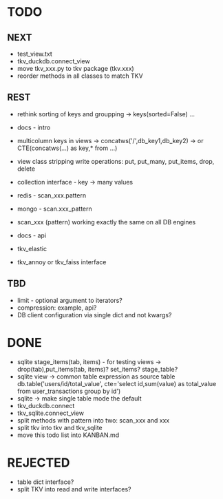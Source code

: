 
# TODO

## NEXT

- test_view.txt
- tkv_duckdb.connect_view
- move tkv_xxx.py to tkv package (tkv.xxx)
- reorder methods in all classes to match TKV

## REST

- rethink sorting of keys and groupping -> keys(sorted=False) ...
- docs - intro
- multicolumn keys in views -> concatws('/',db_key1,db_key2) -> or CTE(concatws(...) as key,\* from ...)
- view class stripping write operations: put, put_many, put_items, drop, delete
- collection interface - key -> many values
- redis - scan_xxx.pattern
- mongo - scan.xxx_pattern
- scan_xxx (pattern) working exactly the same on all DB engines

- docs - api
- tkv_elastic
- tkv_annoy or tkv_faiss interface

## TBD

- limit - optional argument to iterators?
- compression: example, api?
- DB client configuration via single dict and not kwargs?

# DONE

- sqlite stage_items(tab, items) - for testing views -> drop(tab),put_items(tab, items)? set_items? stage_table?
- sqlite view -> common table expression as source table db.table('users/id/total_value', cte='select id,sum(value) as total_value from user_transactions group by id')
- sqlite -> make single table mode the default
- tkv_duckdb.connect
- tkv_sqlite.connect_view
- split methods with pattern into two: scan_xxx and xxx
- split tkv into tkv and tkv_sqlite
- move this todo list into KANBAN.md

# REJECTED

- table dict interface?
- split TKV into read and write interfaces?

